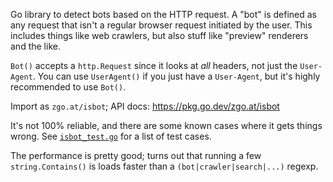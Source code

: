 Go library to detect bots based on the HTTP request. A "bot" is defined as any
request that isn't a regular browser request initiated by the user. This
includes things like web crawlers, but also stuff like "preview" renderers and
the like.

`Bot()` accepts a `http.Request` since it looks at *all* headers, not just the
`User-Agent`. You can use `UserAgent()` if you just have a `User-Agent`, but
it's highly recommended to use `Bot()`.

Import as `zgo.at/isbot`; API docs: https://pkg.go.dev/zgo.at/isbot

It's not 100% reliable, and there are some known cases where it gets things
wrong. See [`isbot_test.go`](/isbot_test.go) for a list of test cases.

The performance is pretty good; turns out that running a few `string.Contains()`
is loads faster than a `(bot|crawler|search|...)` regexp.
